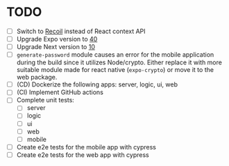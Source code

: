 # TODO

- [ ] Switch to [Recoil](https://recoiljs.org/) instead of React context API
- [ ] Upgrade Expo version to [40](https://blog.expo.io/expo-sdk-40-is-now-available-d4d73e67da33)
- [ ] Upgrade Next version to [10](https://nextjs.org/blog/next-10)
- [ ] `generate-password` module causes an error for the mobile application during the build since it utilizes Node/crypto. Either replace it with more suitable module made for react native (`expo-crypto`) or move it to the web package.
- [ ] (CD) Dockerize the following apps: server, logic, ui, web
- [ ] (CI) Implement GitHub actions
- [ ] Complete unit tests:
  - [ ] server
  - [ ] logic
  - [ ] ui
  - [ ] web
  - [ ] mobile
- [ ] Create e2e tests for the mobile app with cypress
- [ ] Create e2e tests for the web app with cypress

